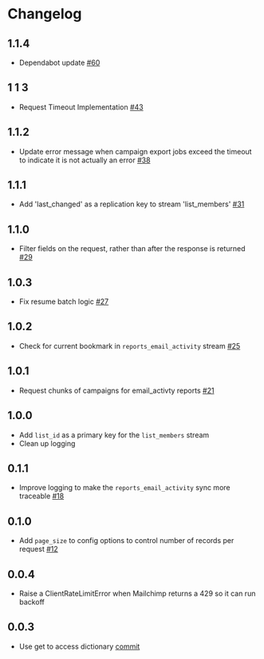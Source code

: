 # Changelog

## 1.1.4
  * Dependabot update [#60](https://github.com/singer-io/tap-mailchimp/pull/60)

## 1 1 3
  * Request Timeout Implementation [#43](https://github.com/singer-io/tap-mailchimp/pull/43)
## 1.1.2
  * Update error message when campaign export jobs exceed the timeout to indicate it is not actually an error [#38](https://github.com/singer-io/tap-mailchimp/pull/38)

## 1.1.1
  * Add 'last_changed' as a replication key to stream 'list_members' [#31](https://github.com/singer-io/tap-mailchimp/pull/31)

## 1.1.0
  * Filter fields on the request, rather than after the response is returned [#29](https://github.com/singer-io/tap-mailchimp/pull/29)

## 1.0.3
  * Fix resume batch logic [#27](https://github.com/singer-io/tap-mailchimp/pull/27)

## 1.0.2
  * Check for current bookmark in `reports_email_activity` stream [#25](https://github.com/singer-io/tap-mailchimp/pull/25)

## 1.0.1
  * Request chunks of campaigns for email_activty reports [#21](https://github.com/singer-io/tap-mailchimp/pull/21)

## 1.0.0
  * Add `list_id` as a primary key for the `list_members` stream
  * Clean up logging

## 0.1.1
  * Improve logging to make the `reports_email_activity` sync more traceable [#18](https://github.com/singer-io/tap-mailchimp/pull/18)

## 0.1.0
  * Add `page_size` to config options to control number of records per request [#12](https://github.com/singer-io/tap-mailchimp/pull/12)

## 0.0.4
  * Raise a ClientRateLimitError when Mailchimp returns a 429 so it can run backoff

## 0.0.3
 * Use get to access dictionary [commit](https://github.com/singer-io/tap-mailchimp/commit/56dfb08eba92031cff1fb5c06237a2b00d1671d6)